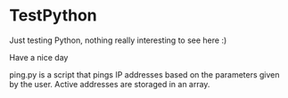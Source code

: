 # TestPython


Just testing Python, nothing really interesting to see here :)

Have a nice day

ping.py is a script that pings IP addresses based on the parameters given by the user. Active addresses are storaged in an array.
